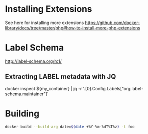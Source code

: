 # Installing Extensions

See here for installing more extensions <https://github.com/docker-library/docs/tree/master/php#how-to-install-more-php-extensions>

# Label Schema

<http://label-schema.org/rc1/>

## Extracting LABEL metadata with JQ

docker inspect ${my_container} | jq -r '.[0].Config.Labels["org.label-schema.maintainer"]'

# Building

```sh
docker build --build-arg date=$(date +%Y-%m-%dT%T%z) -t foo
```
